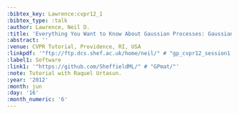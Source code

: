 ```yaml
---
:bibtex_key: Lawrence:cvpr12_1
:bibtex_type: :talk
:author: Lawrence, Neil D.
:title: 'Everything You Want to Know About Gaussian Processes: Gaussian Process Regression'
:abstract: ''
:venue: CVPR Tutorial, Providence, RI, USA
:linkpdf: '"ftp://ftp.dcs.shef.ac.uk/home/neil/" # "gp_cvpr12_session1.pdf"'
:label1: Software
:link1: '"https://github.com/SheffieldML/" # "GPmat/"'
:note: Tutorial with Raquel Urtasun.
:year: '2012'
:month: jun
:day: '16'
:month_numeric: '6'
---
```

